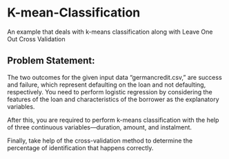 # K-mean-Classification
An example that deals with k-means classification along with Leave One Out Cross Validation

## Problem Statement: 

The two outcomes for the given input data “germancredit.csv,” are success and failure, which represent defaulting on the loan and not defaulting, respectively. You need to perform logistic regression by considering the features of the loan and characteristics of the borrower as the explanatory variables.

After this, you are required to perform k-means classification with the help of three continuous variables—duration, amount, and instalment.

Finally, take help of the cross-validation method to determine the percentage of identification that happens correctly.
